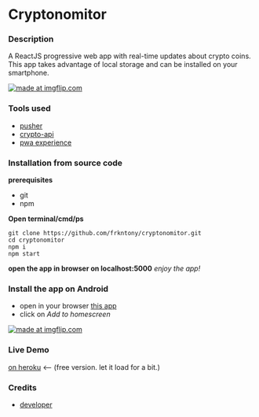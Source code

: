# Cryptonomitor

### Description
A ReactJS progressive web app with real-time updates about crypto coins. This app takes advantage of local storage and can be installed on your smartphone.

<a href="https://imgflip.com/gif/2hk1d8"><img src="https://i.imgflip.com/2hk1d8.gif" title="made at imgflip.com"/></a>

### Tools used
* [pusher](https://pusher.com/)
* [crypto-api](https://www.cryptocompare.com/)
* [pwa experience](https://developers.google.com/web/progressive-web-apps/)


### Installation from source code
**prerequisites**
* git
* npm

**Open terminal/cmd/ps**
```
git clone https://github.com/frkntony/cryptonomitor.git
cd cryptonomitor
npm i
npm start
```
**open the app in browser on localhost:5000**
*enjoy the app!*

### Install the app on Android
* open in your browser [this app](https://cryptonomitor.herokuapp.com/)
* click on *Add to homescreen*

<a href="https://imgflip.com/gif/2hk14f"><img src="https://i.imgflip.com/2hk14f.gif" title="made at imgflip.com"/></a>

### Live Demo
[on heroku](https://cryptonomitor.herokuapp.com/) <-- (free version. let it load for a bit.)


### Credits
* [developer](https://github.com/frkntony)